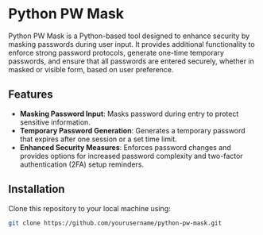 # Python PW Mask

Python PW Mask is a Python-based tool designed to enhance security by masking passwords during user input. It provides additional functionality to enforce strong password protocols, generate one-time temporary passwords, and ensure that all passwords are entered securely, whether in masked or visible form, based on user preference.

## Features

- **Masking Password Input**: Masks password during entry to protect sensitive information.
- **Temporary Password Generation**: Generates a temporary password that expires after one session or a set time limit.
- **Enhanced Security Measures**: Enforces password changes and provides options for increased password complexity and two-factor authentication (2FA) setup reminders.

## Installation

Clone this repository to your local machine using:
```bash
git clone https://github.com/yourusername/python-pw-mask.git
